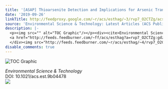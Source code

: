```yaml
---
title: '[ASAP] Thioarsenite Detection and Implications for Arsenic Transport in Groundwater'
date: '2019-09-26'
linkTitle: http://feedproxy.google.com/~r/acs/esthag/~3/rvp7_O2CTZg/acs.est.9b04478
source: 'Environmental Science & Technology: Latest Articles (ACS Publications)'
description: |-
  <p><img src="" alt="TOC Graphic"/></p><div><cite>Environmental Science & Technology</cite></div><div>DOI: 10.1021/acs.est.9b04478</div><div class="feedflare">
  <a href="http://feeds.feedburner.com/~ff/acs/esthag?a=rvp7_O2CTZg:gdz0GX6NQsc:yIl2AUoC8zA"><img src="http://feeds.feedburner.com/~ff/acs/esthag?d=yIl2AUoC8zA" border="0"></img></a>
  </div><img src="http://feeds.feedburner.com/~r/acs/esthag/~4/rvp7_O2CTZg" height="1" width="1" ...
disable_comments: true
---
```

<p><img src="" alt="TOC Graphic"/></p><div><cite>Environmental Science & Technology</cite></div><div>DOI: 10.1021/acs.est.9b04478</div><div class="feedflare">
<a href="http://feeds.feedburner.com/~ff/acs/esthag?a=rvp7_O2CTZg:gdz0GX6NQsc:yIl2AUoC8zA"><img src="http://feeds.feedburner.com/~ff/acs/esthag?d=yIl2AUoC8zA" border="0"></img></a>
</div><img src="http://feeds.feedburner.com/~r/acs/esthag/~4/rvp7_O2CTZg" height="1" width="1" ...